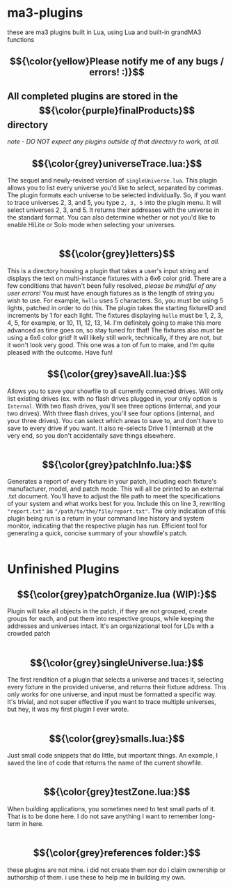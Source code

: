# ma3-plugins
these are ma3 plugins built in Lua, using Lua and built-in grandMA3 functions

## $${\color{yellow}Please notify me of any bugs / errors! :)}$$

## All completed plugins are stored in the $${\color{purple}finalProducts}$$ directory
*note - DO NOT expect any plugins outside of that directory to work, at all.*

## $${\color{grey}universeTrace.lua:}$$
The sequel and newly-revised version of `singleUniverse.lua`. This plugin allows you to list every universe you'd like to select, separated by commas. The plugin formats each universe to be selected individually. So, if you want to trace universes 2, 3, and 5, you type `2, 3, 5` into the plugin menu. It will select universes 2, 3, and 5. It returns their addresses with the universe in the standard format. You can also determine whether or not you'd like to enable HiLite or Solo mode when selecting your universes. 
<br>
<br>

## $${\color{grey}letters}$$
This is a directory housing a plugin that takes a user's input string and displays the text on multi-instance fixtures with a 6x6 color grid. There are a few conditions that haven't been fully resolved, *please be mindful of any user errors!* You must have enough fixtures as is the length of string you wish to use. For example, `hello` uses 5 characters. So, you must be using 5 lights, patched in order to do this. The plugin takes the starting fixtureID and increments by 1 for each light. The fixtures displaying `hello` must be 1, 2, 3, 4, 5, for example, or 10, 11, 12, 13, 14. I'm definitely going to make this more advanced as time goes on, so stay tuned for that! The fixtures also *must* be using a 6x6 color grid! It will likely still work, technically, if they are not, but it won't look very good. This one was a ton of fun to make, and I'm quite pleased with the outcome. Have fun!

## $${\color{grey}saveAll.lua:}$$
Allows you to save your showfile to all currently connected drives. Will only list existing drives (ex. with no flash drives plugged in, your only option is `Internal`. With two flash drives, you'll see three options (internal, and your two drives). With three flash drives, you'll see four options (internal, and your three drives). You can select which areas to save to, and don't have to save to every drive if you want. It also re-selects Drive 1 (internal) at the very end, so you don't accidentally save things elsewhere. 
<br>
<br>

## $${\color{grey}patchInfo.lua:}$$
Generates a report of every fixture in your patch, including each fixture's manufacturer, model, and patch mode. This will all be printed to an external .txt document. You'll have to adjust the file path to meet the specifications of your system and what works best for you. Include this on line 3, rewriting `"report.txt"` as `"/path/to/the/file/report.txt"`. The only indication of this plugin being run is a return in your command line history and system monitor, indicating that the respective plugin has run. Efficient tool for generating a quick, concise summary of your showfile's patch. 
<br>
<br>

# Unfinished Plugins
## $${\color{grey}patchOrganize.lua (WIP):}$$
Plugin will take all objects in the patch, if they are not grouped, create groups for each, and put them into respective groups, while keeping the addresses and universes intact. It's an organizational tool for LDs with a crowded patch
<br>
<br>
## $${\color{grey}singleUniverse.lua:}$$
The first rendition of a plugin that selects a universe and traces it, selecting every fixture in the provided universe, and returns their fixture address. This only works for one universe, and input must be formatted a specific way. It's trivial, and not super effective if you want to trace multiple universes, but hey, it was my first plugin I ever wrote. 
<br>
<br>
## $${\color{grey}smalls.lua:}$$
Just small code snippets that do little, but important things. An example, I saved the line of code that returns the name of the current showfile. 
<br>
<br>
## $${\color{grey}testZone.lua:}$$
When building applications, you sometimes need to test small parts of it. That is to be done here. I do not save anything I want to remember long-term in here. 
<br>
<br>
## $${\color{grey}references folder:}$$
these plugins are not mine. i did not create them nor do i claim ownership or authorship of them. i use these to help me in building my own. 
